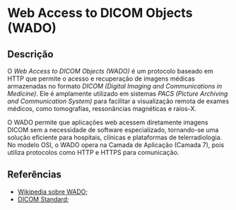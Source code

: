 # Web Access to DICOM Objects (WADO)


## Descrição

O *Web Access to DICOM Objects (WADO)* é um protocolo baseado em HTTP que permite o acesso e recuperação de imagens médicas armazenadas no formato *DICOM (Digital Imaging and Communications in Medicine)*. Ele é amplamente utilizado em sistemas *PACS (Picture Archiving and Communication System)* para facilitar a visualização remota de exames médicos, como tomografias, ressonâncias magnéticas e raios-X.

O WADO permite que aplicações web acessem diretamente imagens DICOM sem a necessidade de software especializado, tornando-se uma solução eficiente para hospitais, clínicas e plataformas de telerradiologia. No modelo OSI, o WADO opera na Camada de Aplicação (Camada 7), pois utiliza protocolos como HTTP e HTTPS para comunicação.

## Referências

- [Wikipedia sobre WADO](https://en.wikipedia.org/wiki/DICOMweb);
- [DICOM Standard](https://www.dicomstandard.org/using/dicomweb);
